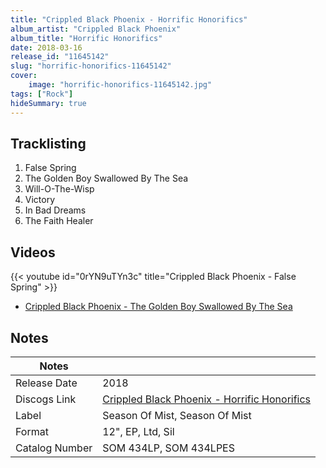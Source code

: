 ```yaml
---
title: "Crippled Black Phoenix - Horrific Honorifics"
album_artist: "Crippled Black Phoenix"
album_title: "Horrific Honorifics"
date: 2018-03-16
release_id: "11645142"
slug: "horrific-honorifics-11645142"
cover:
    image: "horrific-honorifics-11645142.jpg"
tags: ["Rock"]
hideSummary: true
---
```


## Tracklisting
1. False Spring
2. The Golden Boy Swallowed By The Sea
3. Will-O-The-Wisp
4. Victory
5. In Bad Dreams
6. The Faith Healer

## Videos
{{< youtube id="0rYN9uTYn3c" title="Crippled Black Phoenix -  False Spring" >}}
- [Crippled Black Phoenix - The Golden Boy Swallowed By The Sea](https://www.youtube.com/watch?v=R5g1xKYD1I4)

## Notes

| Notes          |             |
| ---------------| ----------- |
| Release Date   | 2018 |
| Discogs Link   | [Crippled Black Phoenix - Horrific Honorifics](https://www.discogs.com/release/11645142) |
| Label          | Season Of Mist, Season Of Mist |
| Format         | 12\", EP, Ltd, Sil |
| Catalog Number | SOM 434LP, SOM 434LPES |

